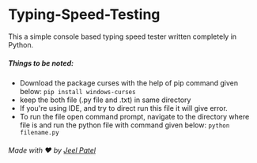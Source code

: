 # Typing-Speed-Testing
This a simple console based typing speed tester written completely in Python.

##### Things to be noted:
- Download the package curses with the help of pip command given below:
    `pip install windows-curses`
- keep the both file (.py file and .txt) in same directory
- If you're using IDE, and try to direct run this file it will give error.
- To run the file open command prompt, navigate to the directory where file is and run the python file with command given below:
    `python filename.py`

###### Made with ❤️ by [Jeel Patel](https://github.com/iamj33l)
